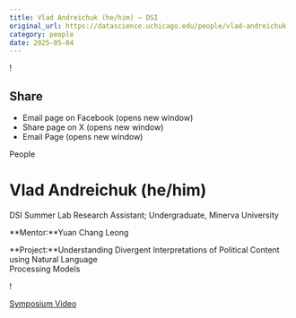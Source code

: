 ```yaml
---
title: Vlad Andreichuk (he/him) – DSI
original_url: https://datascience.uchicago.edu/people/vlad-andreichuk
category: people
date: 2025-05-04
---
```


<!-- Table-like structure detected -->

!

## Share

* Email page on Facebook (opens new window)
* Share page on X (opens new window)
* Email Page (opens new window)

<!-- Table-like structure detected -->

People

# Vlad Andreichuk (he/him)

DSI Summer Lab Research Assistant; Undergraduate, Minerva University

**Mentor:**Yuan Chang Leong

**Project:**Understanding Divergent Interpretations of Political Content using Natural Language  
Processing Models

!

[Symposium Video](https://youtu.be/xr3w5tIRHW4)